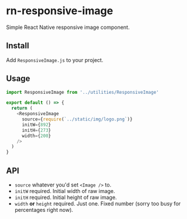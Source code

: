 # rn-responsive-image
Simple React Native responsive image component.

## Install

Add `ResponsiveImage.js` to your project.

## Usage

```js
import ResponsiveImage from '../utilities/ResponsiveImage'

export default () => {
  return (
    <ResponsiveImage
      source={require(`../static/img/logo.png`)}
      initW={892}
      initH={273}
      width={200}
    />
  )
}
```

## API

- `source` whatever you'd set `<Image />` to.
- `initW` required. Initial width of raw image.
- `initH` required. Initial height of raw image.
- `width` **or** `height` required. Just one. Fixed number (sorry too busy for percentages right now).

